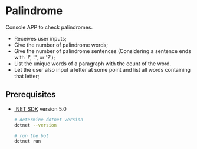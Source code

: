 # Palindrome

Console APP to check palindromes.

* Receives user inputs;
* Give the number of palindrome words;
* Give the number of palindrome sentences (Considering a sentence ends with  '!', '.', or '?');
* List the unique words of a paragraph with the count of the word.
* Let the user also input a letter at some point and list all words containing that letter;


## Prerequisites

- [.NET SDK](https://dotnet.microsoft.com/en-us/download/visual-studio-sdks) version 5.0

  ```bash
  # determine dotnet version
  dotnet --version
  ```
  
  ```bash
  # run the bot
  dotnet run
  ```
